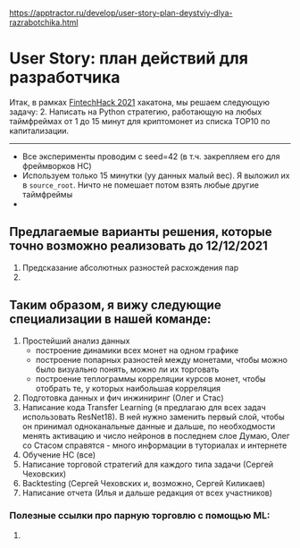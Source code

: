 https://apptractor.ru/develop/user-story-plan-deystviy-dlya-razrabotchika.html

# User Story: план действий для разработчика


Итак, в рамках [FintechHack 2021](https://codenrock.com/contests/fintechack/) хакатона, мы решаем следующую задачу:
2. Написать на Python стратегию, работающую на любых таймфреймах от 1 до 15 минут для криптомонет из списка TOP10 по капитализации.

----
- Все эксперименты проводим с seed=42 (в т.ч. закрепляем его для фреймворков НС)
- Используем только 15 минутки (уу данных малый вес). Я выложил их в `source_root`. Ничто не помешает потом взять любые другие таймфреймы
- 



## Предлагаемые варианты решения, которые точно возможно реализовать до 12/12/2021
1. Предсказание абсолютных разностей расхождения пар
2. 



## Таким образом, я вижу следующие специализации в нашей команде:
1. Простейший анализ данных
    - построение динамики всех монет на одном графике
    - построение попарных разностей между монетами, чтобы можно было визуально понять, можно ли их торговать
    - построение теплограммы корреляции курсов монет, чтобы отобрать те, у которых наибольшая корреляция
2. Подготовка данных и фич инжиниринг (Олег и Стас)
3. Написание кода Transfer Learning (я предлагаю для всех задач использовать ResNet18). В ней нужно заменить первый слой,
чтобы он принимал одноканальные данные и дальше, по необходмости менять активацию и число нейронов в последнем слое
Думаю, Олег со Стасом справятся - много информации в туториалах и интернете
4. Обучение НС (все)
5. Написание торговой стратегий для каждого типа задачи (Сергей Чеховских)
6. Backtesting (Сергей Чеховских и, возможно, Сергей Киликаев)
7. Написание отчета (Илья и дальше редакция от всех участников)


### Полезные ссылки про парную торговлю с помощью ML:
1. 



